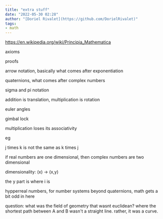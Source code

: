 ```yaml
---
title: "extra stuff"
date: "2022-05-30 02:28"
author: "[Doriel Rivalet](https://github.com/DorielRivalet)"
tags:
- math
---
```



https://en.wikipedia.org/wiki/Principia_Mathematica

axioms

proofs

arrow notation, basically what comes after exponentiation

quaternions, what comes after complex numbers

sigma and pi notation

addition is translation, multiplication is rotation

euler angles

gimbal lock

multiplication loses its associativity

eg

j times k is not the same as k times j

if real numbers are one dimensional, then complex numbers are two dimensional

dimensionality: (x) -> (x,y)

the y part is where i is

hypperreal numbers, for number systems beyond quaternions, math gets a bit odd in here


question: what was the field of geometry that wasnt euclidean? where the shortest path between A and B wasn't a straight line. rather, it was a curve.